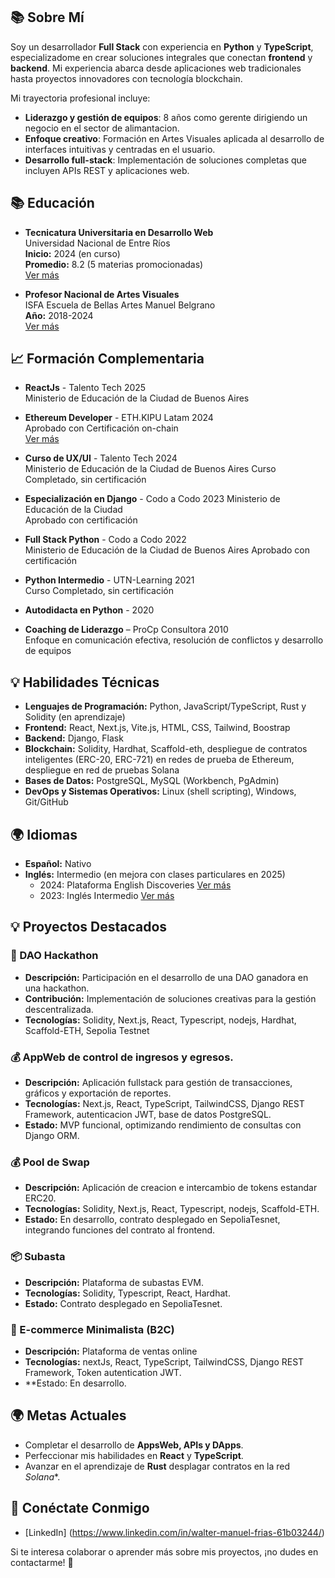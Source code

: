 
## 📚 Sobre Mí
Soy un desarrollador **Full Stack** con experiencia en **Python** y **TypeScript**, especializadome en crear soluciones integrales que conectan **frontend** y **backend**. Mi experiencia abarca desde aplicaciones web tradicionales hasta proyectos innovadores con tecnología blockchain.

Mi trayectoria profesional incluye:
- **Liderazgo y gestión de equipos**: 8 años como gerente dirigiendo un negocio en el sector de alimantacion.
- **Enfoque creativo**: Formación en Artes Visuales aplicada al desarrollo de interfaces intuitivas y centradas en el usuario.
- **Desarrollo full-stack**: Implementación de soluciones completas que incluyen APIs REST y aplicaciones web.
## 📚 Educación
- **Tecnicatura Universitaria en Desarrollo Web**  
  Universidad Nacional de Entre Ríos  
  **Inicio:** 2024 (en curso)  
  **Promedio:** 8.2 (5 materias promocionadas)  
  [Ver más](https://www.uner.edu.ar/)

- **Profesor Nacional de Artes Visuales**  
  ISFA Escuela de Bellas Artes Manuel Belgrano  
  **Año:** 2018-2024  
  [Ver más](https://mbelgrano-caba.infd.edu.ar/)

## 📈 Formación Complementaria
- **ReactJs** - Talento Tech 2025  
  Ministerio de Educación de la Ciudad de Buenos Aires

- **Ethereum Developer** - ETH.KIPU Latam 2024  
  Aprobado con Certificación on-chain  
  [Ver más](https://campus.ethkipu.org/)

- **Curso de UX/UI** - Talento Tech 2024  
  Ministerio de Educación de la Ciudad de Buenos Aires
  Curso Completado, sin certificación  

- **Especialización en Django** - Codo a Codo 2023 
  Ministerio de Educación de la Ciudad  
  Aprobado con certificación  

- **Full Stack Python** - Codo a Codo 2022  
  Ministerio de Educación de la Ciudad de Buenos Aires
  Aprobado con certificación  

- **Python Intermedio** - UTN-Learning 2021  
  Curso Completado, sin certificación  

- **Autodidacta en Python** - 2020  

- **Coaching de Liderazgo** – ProCp Consultora 2010  
  Enfoque en comunicación efectiva, resolución de conflictos y desarrollo de equipos

## 💡 Habilidades Técnicas
- **Lenguajes de Programación:** Python, JavaScript/TypeScript, Rust y Solidity (en aprendizaje)
- **Frontend:** React, Next.js, Vite.js, HTML, CSS, Tailwind, Boostrap
- **Backend:** Django, Flask
- **Blockchain:** Solidity, Hardhat, Scaffold-eth, despliegue de contratos inteligentes (ERC-20, ERC-721) en redes de prueba de Ethereum, despliegue en red de pruebas Solana
- **Bases de Datos:** PostgreSQL, MySQL (Workbench, PgAdmin)
- **DevOps y Sistemas Operativos:** Linux (shell scripting), Windows, Git/GitHub

## 🌍 Idiomas
- **Español:** Nativo
- **Inglés:** Intermedio (en mejora con clases particulares en 2025)
  - 2024: Plataforma English Discoveries [Ver más](https://ed31.engdis.com/cababilingue#)
  - 2023: Inglés Intermedio [Ver más](https://agenciadeaprendizaje.bue.edu.ar/)

## 💡 Proyectos Destacados
### 💪 DAO Hackathon
- **Descripción:** Participación en el desarrollo de una DAO ganadora en una hackathon.
- **Contribución:** Implementación de soluciones creativas para la gestión descentralizada.
- **Tecnologías:** Solidity, Next.js, React, Typescript, nodejs, Hardhat, Scaffold-ETH, Sepolia Testnet

### 💰 AppWeb de control de ingresos y egresos.
- **Descripción:** Aplicación fullstack para gestión de transacciones, gráficos y exportación de reportes.
- **Tecnologías:** Next.js, React, TypeScript, TailwindCSS, Django REST Framework, autenticacion JWT, base de datos PostgreSQL.
- **Estado:** MVP funcional, optimizando rendimiento de consultas con Django ORM.
  
### 💰 Pool de Swap
- **Descripción:** Aplicación de creacion e intercambio de tokens estandar ERC20.
- **Tecnologías:** Solidity, Next.js, React, Typescript, nodejs, Scaffold-ETH.
- **Estado:** En desarrollo, contrato desplegado en SepoliaTesnet, integrando funciones del contrato al frontend.

### 📦 Subasta 
- **Descripción:** Plataforma de subastas EVM.
- **Tecnologías:** Solidity, Typescript, React, Hardhat.
- **Estado:** Contrato desplegado en SepoliaTesnet.


### 🛒 E-commerce Minimalista (B2C)
- **Descripción:** Plataforma de ventas online 
- **Tecnologías:** nextJs, React, TypeScript, TailwindCSS, Django REST Framework, Token autentication JWT.
- **Estado: En desarrollo.


## 🌍 Metas Actuales
- Completar el desarrollo de **AppsWeb, APIs y DApps**.
- Perfeccionar mis habilidades en **React** y **TypeScript**.
- Avanzar en el aprendizaje de **Rust** desplagar contratos en la red *Solana**.

## 🔗 Conéctate Conmigo
- [LinkedIn] (https://www.linkedin.com/in/walter-manuel-frias-61b03244/)
  

Si te interesa colaborar o aprender más sobre mis proyectos, ¡no dudes en contactarme! 🚀

